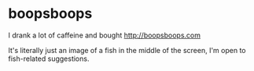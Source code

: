 # boopsboops
 
 I drank a lot of caffeine and bought http://boopsboops.com
 
 It's literally just an image of a fish in the middle of the screen, I'm open to fish-related suggestions. 
 
